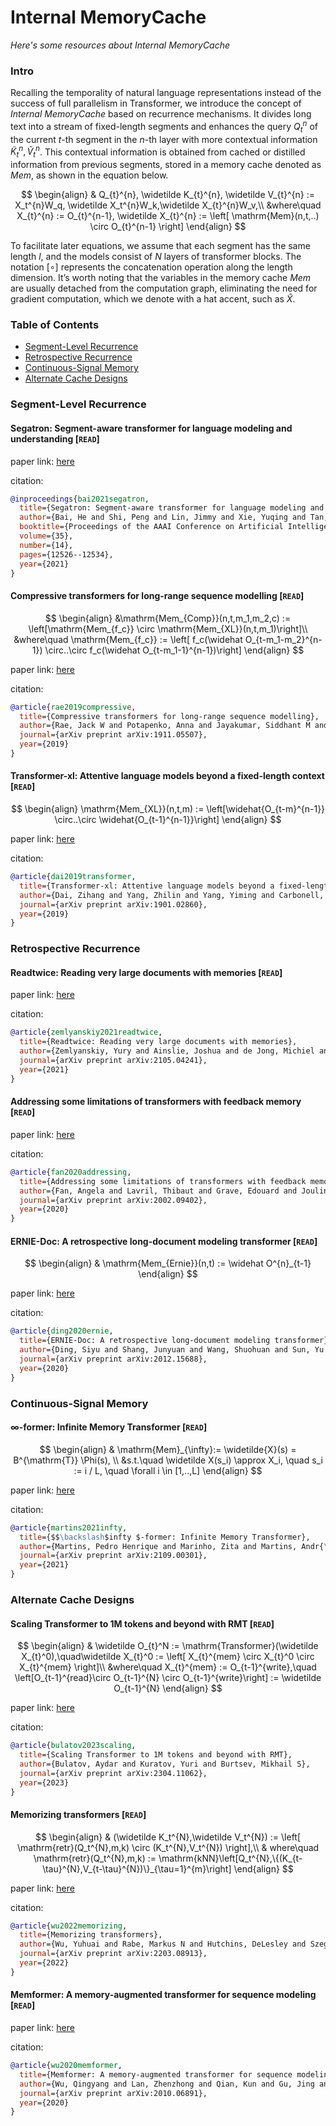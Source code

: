 # Internal MemoryCache
*Here's some resources about Internal MemoryCache*


### Intro

Recalling the temporality of natural language representations instead of the success of full parallelism in Transformer, we introduce the concept of *Internal MemoryCache* based on recurrence mechanisms. It divides long text into a stream of fixed-length segments and enhances the query $Q_t^n$ of the current $t$-th segment in the $n$-th layer with more contextual information $\widetilde{K}_t^n, \widetilde{V}_t^n$. This contextual information is obtained from cached or distilled information from previous segments, stored in a memory cache denoted as $Mem$, as shown in the equation below.

$$
\begin{align}
    & Q_{t}^{n}, \widetilde K_{t}^{n}, \widetilde V_{t}^{n} := X_t^{n}W_q, \widetilde X_t^{n}W_k,\widetilde X_{t}^{n}W_v,\\
    &where\quad X_{t}^{n} := O_{t}^{n-1},  \widetilde X_{t}^{n} := \left[ \mathrm{Mem}(n,t,..) \circ O_{t}^{n-1}  \right]
\end{align}
$$


To facilitate later equations, we assume that each segment has the same length $l$, and the models consist of $N$ layers of transformer blocks. The notation $[\circ]$ represents the concatenation operation along the length dimension. It’s worth noting that the variables in the memory cache $Mem$ are usually detached from the computation graph, eliminating the need for gradient computation, which we denote with a hat accent, such as $\widehat{X}$.


### Table of Contents

* [Segment-Level Recurrence](#segment-level-recurrence)
* [Retrospective Recurrence](#retrospective-recurrence)
* [Continuous-Signal Memory](#continuous-signal-memory)
* [Alternate Cache Designs](#alternate-cache-designs)



### Segment-Level Recurrence


#### Segatron: Segment-aware transformer for language modeling and understanding [`READ`]

paper link: [here](https://ojs.aaai.org/index.php/AAAI/article/download/17485/17292)

citation: 
```bibtex
@inproceedings{bai2021segatron,
  title={Segatron: Segment-aware transformer for language modeling and understanding},
  author={Bai, He and Shi, Peng and Lin, Jimmy and Xie, Yuqing and Tan, Luchen and Xiong, Kun and Gao, Wen and Li, Ming},
  booktitle={Proceedings of the AAAI Conference on Artificial Intelligence},
  volume={35},
  number={14},
  pages={12526--12534},
  year={2021}
}
```
    


#### Compressive transformers for long-range sequence modelling [`READ`]

$$
\begin{align}
    &\mathrm{Mem_{Comp}}(n,t,m_1,m_2,c) := \left[\mathrm{Mem_{f_c}} \circ  \mathrm{Mem_{XL}}(n,t,m_1)\right]\\
    &where\quad \mathrm{Mem_{f_c}} := \left[ f_c(\widehat O_{t-m_1-m_2}^{n-1}) \circ..\circ  f_c(\widehat O_{t-m_1-1}^{n-1})\right]
\end{align}
$$


paper link: [here](https://arxiv.org/pdf/1911.05507)

citation: 
```bibtex
@article{rae2019compressive,
  title={Compressive transformers for long-range sequence modelling},
  author={Rae, Jack W and Potapenko, Anna and Jayakumar, Siddhant M and Lillicrap, Timothy P},
  journal={arXiv preprint arXiv:1911.05507},
  year={2019}
}
```


#### Transformer-xl: Attentive language models beyond a fixed-length context [`READ`]

$$
\begin{align}
    \mathrm{Mem_{XL}}(n,t,m) := \left[\widehat{O_{t-m}^{n-1}} \circ..\circ \widehat{O_{t-1}^{n-1}}\right]
\end{align}
$$

paper link: [here](https://arxiv.org/pdf/1901.02860.pdf%3Ffbclid%3DIwAR3nwzQA7VyD36J6u8nEOatG0CeW4FwEU_upvvrgXSES1f0Kd-)

citation: 
```bibtex
@article{dai2019transformer,
  title={Transformer-xl: Attentive language models beyond a fixed-length context},
  author={Dai, Zihang and Yang, Zhilin and Yang, Yiming and Carbonell, Jaime and Le, Quoc V and Salakhutdinov, Ruslan},
  journal={arXiv preprint arXiv:1901.02860},
  year={2019}
}
```



### Retrospective Recurrence


#### Readtwice: Reading very large documents with memories [`READ`]

paper link: [here](https://arxiv.org/pdf/2105.04241)

citation: 
```bibtex
@article{zemlyanskiy2021readtwice,
  title={Readtwice: Reading very large documents with memories},
  author={Zemlyanskiy, Yury and Ainslie, Joshua and de Jong, Michiel and Pham, Philip and Eckstein, Ilya and Sha, Fei},
  journal={arXiv preprint arXiv:2105.04241},
  year={2021}
}
```


#### Addressing some limitations of transformers with feedback memory [`READ`]

paper link: [here](https://arxiv.org/pdf/2002.09402)

citation: 
```bibtex
@article{fan2020addressing,
  title={Addressing some limitations of transformers with feedback memory},
  author={Fan, Angela and Lavril, Thibaut and Grave, Edouard and Joulin, Armand and Sukhbaatar, Sainbayar},
  journal={arXiv preprint arXiv:2002.09402},
  year={2020}
}
```
    

#### ERNIE-Doc: A retrospective long-document modeling transformer [`READ`]

$$
 \begin{align}
    & \mathrm{Mem_{Ernie}}(n,t) := \widehat O^{n}_{t-1}
\end{align}
$$

paper link: [here](https://arxiv.org/pdf/2012.15688)

citation: 
```bibtex
@article{ding2020ernie,
  title={ERNIE-Doc: A retrospective long-document modeling transformer},
  author={Ding, Siyu and Shang, Junyuan and Wang, Shuohuan and Sun, Yu and Tian, Hao and Wu, Hua and Wang, Haifeng},
  journal={arXiv preprint arXiv:2012.15688},
  year={2020}
}
```


### Continuous-Signal Memory


#### ∞-former: Infinite Memory Transformer [`READ`]

$$
 \begin{align}
    & \mathrm{Mem}_{\infty}:= \widetilde{X}(s) = B^{\mathrm{T}} \Phi(s), \\
    &s.t.\quad \widetilde X(s_i) \approx X_i, \quad s_i := i / L, \quad \forall i \in [1,..,L]
\end{align}
$$

paper link: [here](https://arxiv.org/pdf/2109.00301)

citation: 
```bibtex
@article{martins2021infty,
  title={$$\backslash$infty $-former: Infinite Memory Transformer},
  author={Martins, Pedro Henrique and Marinho, Zita and Martins, Andr{\'e} FT},
  journal={arXiv preprint arXiv:2109.00301},
  year={2021}
}
```


### Alternate Cache Designs


#### Scaling Transformer to 1M tokens and beyond with RMT [`READ`]

$$
\begin{align}
    & \widetilde O_{t}^N := \mathrm{Transformer}(\widetilde X_{t}^0),\quad\widetilde X_{t}^0 := \left[ X_{t}^{mem} \circ X_{t}^0 \circ X_{t}^{mem} \right]\\
    &where\quad X_{t}^{mem} := O_{t-1}^{write},\quad \left[O_{t-1}^{read}\circ O_{t-1}^{N}  \circ O_{t-1}^{write}\right] := \widetilde  O_{t-1}^{N}
\end{align}
$$

paper link: [here](https://arxiv.org/pdf/2304.11062.pdf??ref=eiai.info)

citation: 
```bibtex
@article{bulatov2023scaling,
  title={Scaling Transformer to 1M tokens and beyond with RMT},
  author={Bulatov, Aydar and Kuratov, Yuri and Burtsev, Mikhail S},
  journal={arXiv preprint arXiv:2304.11062},
  year={2023}
}
```


#### Memorizing transformers [`READ`]

$$
\begin{align}
    & (\widetilde K_t^{N},\widetilde V_t^{N}) := \left[ \mathrm{retr}(Q_t^{N},m,k) \circ (K_t^{N},V_t^{N}) \right],\\
    & where\quad \mathrm{retr}(Q_t^{N},m,k) := \mathrm{kNN}\left[Q_t^{N},\{(K_{t-\tau}^{N},V_{t-\tau}^{N})\}_{\tau=1}^{m}\right]
\end{align}
$$

paper link: [here](https://arxiv.org/pdf/2203.08913)

citation: 
```bibtex
@article{wu2022memorizing,
  title={Memorizing transformers},
  author={Wu, Yuhuai and Rabe, Markus N and Hutchins, DeLesley and Szegedy, Christian},
  journal={arXiv preprint arXiv:2203.08913},
  year={2022}
}
```


#### Memformer: A memory-augmented transformer for sequence modeling [`READ`]

paper link: [here](https://arxiv.org/pdf/2010.06891)

citation: 
```bibtex
@article{wu2020memformer,
  title={Memformer: A memory-augmented transformer for sequence modeling},
  author={Wu, Qingyang and Lan, Zhenzhong and Qian, Kun and Gu, Jing and Geramifard, Alborz and Yu, Zhou},
  journal={arXiv preprint arXiv:2010.06891},
  year={2020}
}
```





    